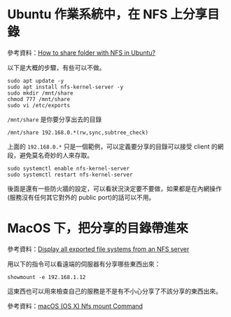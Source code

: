 # Ubuntu 作業系統中，在 NFS 上分享目錄

參考資料：[How to share folder with NFS in Ubuntu?](https://www.golinuxcloud.com/share-folder-with-nfs-ubuntu/#google_vignette)

以下是大概的步驟，有些可以不做。

```
sudo apt update -y
sudo apt install nfs-kernel-server -y
sudo mkdir /mnt/share
chmod 777 /mnt/share
sudo vi /etc/exports
```

`/mnt/share` 是你要分享出去的目錄

```
/mnt/share 192.168.0.*(rw,sync,subtree_check)
```

上面的 `192.168.0.*` 只是一個範例，可以定義要分享的目錄可以接受 client 的網段，避免莫名奇妙的人來存取。

```
sudo systemctl enable nfs-kernel-server
sudo systemctl restart nfs-kernel-server
```

後面是還有一些防火牆的設定，可以看狀況決定要不要做，如果都是在內網操作(服務沒有任何其它對外的 public port)的話可以不用。

# MacOS 下，把分享的目錄帶進來

參考資料：[Display all exported file systems from an NFS server](https://www.cyberciti.biz/faq/howto-see-shares-on-nfs-server-exported-filesystems/)

用以下的指令可以看遠端的伺服器有分享哪些東西出來：

```
showmount -e 192.168.1.12
```

這東西也可以用來檢查自己的服務是不是有不小心分享了不該分享的東西出來。

參考資料：[macOS (OS X) Nfs mount Command](https://www.cyberciti.biz/faq/apple-mac-osx-nfs-mount-command-tutorial/)
